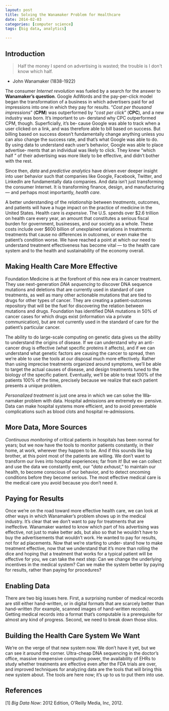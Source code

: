 ```yaml
---
layout: post
title: Solving the Wanamaker Problem for Healthcare
date: 2014-02-03 
categories: [computer science]
tags: [big data, analytics]

---
```


Introduction
---

>Half the money I spend on advertising is wasted; the trouble is I don't know which half.  
- John Wanamaker (1838-1922)

The consumer *Internet revolution* was fueled by a search for the answer to **Wanamaker’s question**. Google AdWords and the pay-per-click model began the transformation of a business in which advertisers paid for ad impressions into one in which they pay for results. “*Cost per thousand impressions*” (**CPM**) was outperformed by “*cost per click*” (**CPC**), and a new industry was born. It’s important to un‐ derstand why CPC outperformed CPM, though. Superficially, it’s be‐ cause Google was able to track when a user clicked on a link, and was therefore able to bill based on success. But billing based on success doesn’t fundamentally change anything unless you can also change the success rate, and that’s what Google was able to do. By using data to understand each user’s behavior, Google was able to place advertise‐ ments that an individual was likely to click. They knew “which half ” of their advertising was more likely to be effective, and didn’t bother with the rest.Since then, *data* and *predictive analytics* have driven ever deeper insight into user behavior such that companies like Google, Facebook, Twitter, and LinkedIn are fundamentally data companies. And data isn’t just transforming the consumer Internet. It is transforming finance, design, and manufacturing — and perhaps most importantly, *health care*.A better understanding of the *relationship* between *treatments*, outcomes, and patients will have a huge impact on the practice of medicine in the United States. Health care is *expensive*. The U.S. spends over $2.6 trillion on health care every year, an amount that constitutes a serious fiscal burden for government, businesses, and our society as a whole. These costs include over $600 billion of unexplained variations in treatments: treatments that cause no differences in outcomes, or even make the patient’s condition worse. We have reached a point at which our need to understand treatment effectiveness has become vital — to the health care system and to the health and sustainability of the economy overall.


Making Health Care More Effective
---
Foundation Medicine is at the forefront of this new era in cancer treatment. They use next-generation *DNA sequencing* to discover DNA sequence mutations and deletions that are currently used in standard of care treatments, as well as many other actionable mutations that are tied to drugs for other types of cancer. They are creating a patient-outcomes repository that will be the fuel for discovering the relation between mutations and drugs. Foundation has identified DNA mutations in 50% of cancer cases for which drugs exist (information via a private communication), but are not currently used in the standard of care for the patient’s particular cancer.

The ability to do large-scale computing on genetic data gives us the ability to understand the origins of disease. If we can understand why an anti-cancer drug is effective (what specific proteins it affects), and if we can understand what genetic factors are causing the cancer to spread, then we’re able to use the tools at our disposal much more effectively. Rather than using imprecise treatments organized around symptoms, we’ll be able to target the actual causes of disease, and design treatments tuned to the biology of the specific patient. Eventually, we’ll be able to treat 100% of the patients 100% of the time, precisely because we realize that each patient presents a unique problem.

*Personalized treatment* is just one area in which we can solve the Wa‐ namaker problem with data. Hospital admissions are extremely ex‐ pensive. Data can make hospital systems more efficient, and to avoid preventable complications such as blood clots and hospital re-admissions. 

More Data, More Sources
---
*Continuous monitoring* of critical patients in hospitals has been normal for years; but we now have the tools to monitor patients constantly, in their home, at work, wherever they happen to be. And if this sounds like big brother, at this point most of the patients are willing. We don’t want to transform our lives into hospital experiences; far from it! But we can collect and use the data we constantly emit, our “*data exhaust*,” to maintain our health, to become conscious of our behavior, and to detect oncoming conditions before they become serious. The most effective medical care is the medical care you avoid because you don’t need it.

Paying for Results
---
Once we’re on the road toward more effective health care, we can look at other ways in which Wanamaker’s problem shows up in the medical industry. It’s clear that we don’t want to pay for treatments that are ineffective. Wanamaker wanted to know which part of his advertising was effective, not just to make better ads, but also so that he wouldn’t have to buy the advertisements that wouldn’t work. He wanted to pay for results, not for ad placements. Now that we’re starting to under‐ stand how to make treatment effective, now that we understand that it’s more than rolling the dice and hoping that a treatment that works for a typical patient will be effective for you, we can take the next step: Can we change the underlying incentives in the medical system? Can we make the system better by paying for results, rather than paying for procedures?

Enabling Data
---
There are two big issues here. First, a surprising number of medical records are still either hand-written, or in digital formats that are scarcely better than hand-written (for example, scanned images of hand-written records). Getting medical records into a format that’s computable is a prerequisite for almost any kind of progress. Second, we need to break down those silos.

Building the Health Care System We Want
---We’re on the verge of that new system now. We don’t have it yet, but we can see it around the corner. Ultra-cheap DNA sequencing in the doctor’s office, massive inexpensive computing power, the availability of EHRs to study whether treatments are effective even after the FDA trials are over, and improved techniques for analyzing data are the tools that will bring this new system about. The tools are here now; it’s up to us to put them into use.
References
---
[1] *Big Data Now*: 2012 Edition, O’Reilly Media, Inc, 2012.
